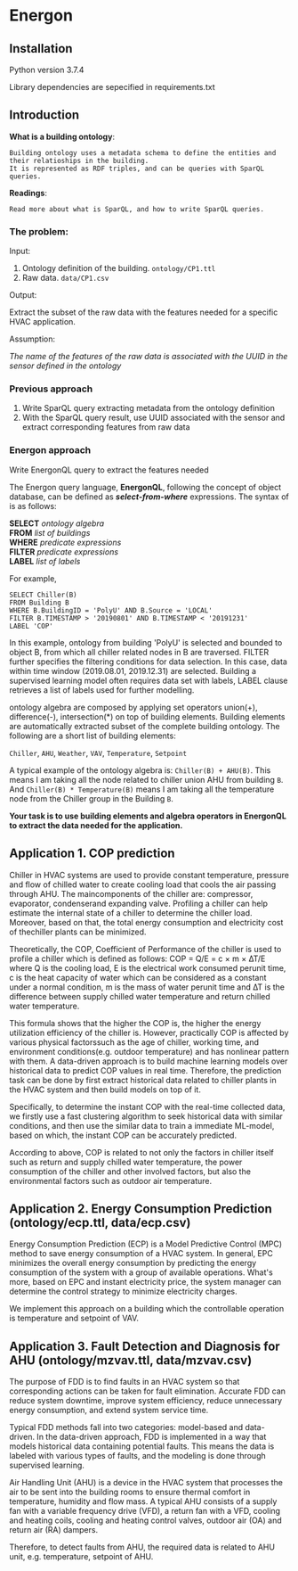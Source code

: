 # Energon

## Installation

Python version 3.7.4

Library dependencies are sepecified in requirements.txt

## Introduction

**What is a building ontology**:
    
    Building ontology uses a metadata schema to define the entities and their relatioships in the building.
    It is represented as RDF triples, and can be queries with SparQL queries.

**Readings**:
    
    Read more about what is SparQL, and how to write SparQL queries.

### The problem:

Input:
1. Ontology definition of the building. `ontology/CP1.ttl`
2. Raw data. `data/CP1.csv`

Output:

Extract the subset of the raw data with the features needed for a specific HVAC application.


Assumption:

*The name of the features of the raw data is associated with the UUID in the sensor defined in the ontology*

### Previous approach

1. Write SparQL query extracting metadata from the ontology definition
2. With the SparQL query result, use UUID associated with the sensor and extract corresponding features from raw data

### Energon approach

Write EnergonQL query to extract the features needed

The Energon query language, **EnergonQL**, following the concept of object database, can be defined as ***select-from-where*** expressions. The syntax of is as follows:


**SELECT** *ontology algebra* \
**FROM** *list of buildings* \
**WHERE** *predicate expressions* \
**FILTER** *predicate expressions* \
**LABEL** *list of labels*


For example,

`SELECT Chiller(B)` \
`FROM Building B` \
`WHERE B.BuildingID = 'PolyU' AND B.Source = 'LOCAL'` \
`FILTER B.TIMESTAMP > '20190801' AND B.TIMESTAMP < '20191231'` \
`LABEL 'COP'`

In this example, ontology from building 'PolyU' is selected and bounded to object B, from which all chiller related nodes in B are traversed. FILTER further specifies the filtering conditions for data selection. In this case, data within time window (2019.08.01, 2019.12.31) are selected. Building a supervised learning model often requires data set with labels, LABEL clause retrieves a list of labels used for further modelling.

ontology algebra are composed by applying set operators union(+), difference(-), intersection(*) on top of building elements. Building elements are automatically extracted subset of the complete building ontology. The following are a short list of building elements:

`Chiller`, `AHU`, `Weather`, `VAV`, `Temperature`, `Setpoint`

A typical example of the ontology algebra is: `Chiller(B) + AHU(B)`. This means I am taking all the node related to chiller union AHU from building `B`. And `Chiller(B) * Temperature(B)` means I am taking all the temperature node from the Chiller group in the Building `B`.

**Your task is to use building elements and algebra operators in EnergonQL to extract the data needed for the application.**


## Application 1. COP prediction

Chiller in HVAC systems are used to provide constant temperature, pressure and flow of chilled water to create cooling load that cools the air passing through AHU. The maincomponents of the chiller are: compressor, evaporator, condenserand expanding valve. Profiling a chiller can help estimate the internal state of a chiller to determine the chiller load. Moreover, based on that, the total energy consumption and electricity cost of thechiller plants can be minimized.

Theoretically, the COP, Coefficient of Performance of the chiller is used to profile a chiller which is defined as follows: COP = Q/E = c × m × ∆T/E where Q is the cooling load, E is the electrical work consumed perunit time, c is the heat capacity of water which can be considered as a constant under a normal condition, m is the mass of water perunit time and ∆T is the difference between supply chilled water temperature and return chilled water temperature.

This formula shows that the higher the COP is, the higher the energy utilization efficiency of the chiller is. However, practically COP is affected by various physical factorssuch as the age of chiller, working time, and environment conditions(e.g. outdoor temperature) and has nonlinear pattern with them. A data-driven approach is to build machine learning models over historical data to predict COP values in real time. Therefore, the prediction task can be done by first extract historical data related to chiller plants in the HVAC system and then build models on top of it.

Specifically, to determine the instant COP with the real-time collected data, we firstly use a fast clustering algorithm to seek historical data with similar conditions, and then use the similar data to train a immediate ML-model, based on which, the instant COP can be accurately predicted.

According to above, COP is related to not only the factors in chiller itself such as return and supply chilled water temperature, the power consumption of the chiller and other involved factors, but also the environmental factors such as outdoor air temperature.

## Application 2. Energy Consumption Prediction (ontology/ecp.ttl, data/ecp.csv)

Energy Consumption Prediction (ECP) is a Model Predictive Control (MPC) method to save energy consumption of a HVAC system. In general, EPC minimizes the overall energy consumption by predicting the energy consumption of the system with a group of available operations. What's more, based on EPC and instant electricity price, the system manager can determine the control strategy to minimize electricity charges.

We implement this approach on a building which the controllable operation is temperature and setpoint of VAV.

## Application 3. Fault Detection and Diagnosis for AHU (ontology/mzvav.ttl, data/mzvav.csv)

The purpose of FDD is to find faults in an HVAC system so that corresponding actions can be taken for fault elimination. Accurate FDD can reduce system downtime, improve system efficiency, reduce unnecessary energy consumption, and extend system service time.

Typical FDD methods fall into two categories: model-based and data-driven. In the data-driven approach, FDD is implemented in a way that models historical data containing potential faults. This means the data is labeled with various types of faults, and the modeling is done through supervised learning. 

Air Handling Unit (AHU) is a device in the HVAC system that processes the air to be sent into the building rooms to ensure thermal comfort in temperature, humidity and flow mass. A typical AHU consists of a supply fan with a variable frequency drive (VFD), a return fan with a VFD, cooling and heating coils, cooling and heating control valves, outdoor air (OA) and return air (RA) dampers.

Therefore, to detect faults from AHU, the required data is related to AHU unit, e.g. temperature, setpoint of AHU.
